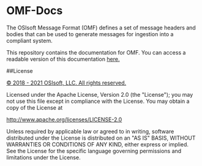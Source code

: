 # OMF-Docs
The OSIsoft Message Format (OMF) defines a set of message headers and bodies that can be used to generate messages for ingestion into a compliant system.

This repository contains the documentation for OMF. You can access a readable version of this documentation [here.](https://omf-docs.osisoft.com)

##License

<a href="https://www.osisoft.com/copyright/">© 2018 - 2021 OSIsoft, LLC. All rights reserved.</a>

Licensed under the Apache License, Version 2.0 (the "License"); you may not use this file except in compliance with the License. You may obtain a copy of the License at

http://www.apache.org/licenses/LICENSE-2.0

Unless required by applicable law or agreed to in writing, software distributed under the License is distributed on an "AS IS" BASIS, WITHOUT WARRANTIES OR CONDITIONS OF ANY KIND, either express or implied. See the License for the specific language governing permissions and limitations under the License.
